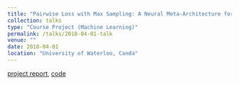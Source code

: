 ```yaml
---
title: "Pairwise Loss with Max Sampling: A Neural Meta-Architecture for Answer Selection"
collection: talks
type: "Course Project (Machine Learning)"
permalink: /talks/2018-04-01-talk
venue: ""
date: 2018-04-01
location: "University of Waterloo, Canda"
---
```


[project report](/files/nce.pdf), [code](https://github.com/castorini/castor/tree/master/nce)
